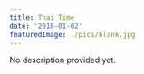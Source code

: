 ```yaml
---
title: Thai Time
date: '2018-01-02'
featuredImage: ./pics/blank.jpg
---
```


No description provided yet.
